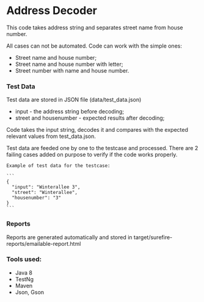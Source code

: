# Address Decoder


This code takes address string and separates street name from house number.

All cases can not be automated. Code can work with the simple ones:

 - Street name and house number;
 - Street name and house number with letter;
 - Street number with name and house number.


### Test Data
Test data are stored in JSON file (data/test_data.json)
 - input - the address string before decoding;
 - street and housenumber - expected results after decoding;
 
Code takes the input string, decodes it and compares with the expected relevant values from 
test_data.json.

Test data are feeded one by one to the testcase and processed.
There are 2 failing cases added on purpose to verify if the code works properly.

    Example of test data for the testcase:
    
    ```
    {
      "input": "Winterallee 3",
      "street": "Winterallee",
      "housenumber": "3"
    }
    ```
    
    
### Reports
Reports are generated automatically and stored in
 target/surefire-reports/emailable-report.html
    
    
### Tools used:
 - Java 8
 - TestNg
 - Maven
 - Json, Gson